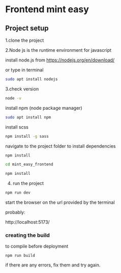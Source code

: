 # Frontend mint easy

## Project setup

1.clone the project

2.Node js is the runtime environment for javascript

install node.js from https://nodejs.org/en/download/

or type in terminal

```bash
sudo apt install nodejs
```

3.check version

```bash
node -v
```

install npm (node package manager)

```bash
sudo apt install npm
```

install scss

```bash
npm install -g sass
```

navigate to the project folder to
install dependencies

```bash
npm install

cd mint_easy_frontend

npm install
```

4. run the project

```bash
npm run dev
```

start the browser on the url provided by the terminal

probably:

http://localhost:5173/

### creating the build

to compile before deployment

```
npm run build
```

if there are any errors, fix them and try again.
